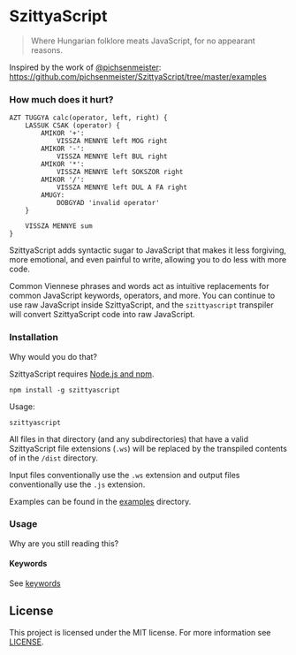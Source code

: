 # SzittyaScript
> Where Hungarian folklore meats JavaScript, for no appearant reasons.

Inspired by the work of [@pichsenmeister](https://twitter.com/pichsenmeister): https://github.com/pichsenmeister/SzittyaScript/tree/master/examples

### How much does it hurt?
```
AZT TUGGYA calc(operator, left, right) {
    LASSUK CSAK (operator) {
        AMIKOR '+':
            VISSZA MENNYE left MOG right
        AMIKOR '-':
            VISSZA MENNYE left BUL right   
        AMIKOR '*':
            VISSZA MENNYE left SOKSZOR right   
        AMIKOR '/':
            VISSZA MENNYE left DUL A FA right
        AMUGY:
            DOBGYAD 'invalid operator'        
    }

    VISSZA MENNYE sum
}
```

SzittyaScript adds syntactic sugar to JavaScript that makes it less forgiving, more emotional, and even painful to write, allowing you to do less with more code.

Common Viennese phrases and words act as intuitive replacements for common JavaScript keywords, operators, and more. You can continue to use raw JavaScript inside SzittyaScript, and the `szittyascript` transpiler will convert SzittyaScript code into raw JavaScript.

### Installation
Why would you do that?

SzittyaScript requires [Node.js and npm](https://nodejs.org/en/).

```
npm install -g szittyascript
```

Usage:

```
szittyascript
```    

All files in that directory (and any subdirectories) that have a valid SzittyaScript file extensions (`.ws`) will be replaced by the transpiled contents of in the `/dist` directory.

Input files conventionally use the `.ws` extension and output files conventionally use the `.js` extension.

Examples can be found in the [examples](examples) directory.

### Usage
Why are you still reading this?

#### Keywords 
See [keywords](keywords.json)

## License
This project is licensed under the MIT license. 
For more information see [LICENSE](LICENSE).